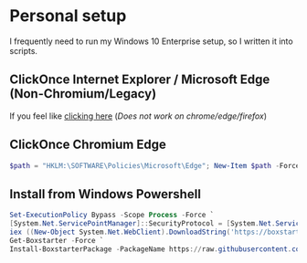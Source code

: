 # Personal setup

I frequently need to run my Windows 10 Enterprise setup, so I written it into scripts.

## ClickOnce Internet Explorer / Microsoft Edge (Non-Chromium/Legacy)

If you feel like [clicking here](https://boxstarter.org/package/url?https://raw.githubusercontent.com/AquaeAtrae/setup/master/windows.ps1) (*Does not work on chrome/edge/firefox*)

## ClickOnce Chromium Edge

```powershell
$path = "HKLM:\SOFTWARE\Policies\Microsoft\Edge"; New-Item $path -Force | Out-Null; Set-ItemProperty -LiteralPath "$PATH" ClickOnceEnabled 1; start https://boxstarter.org/package/url?https://raw.githubusercontent.com/AquaeAtrae/setup/master/windows.ps1
```

## Install from Windows Powershell

```powershell
Set-ExecutionPolicy Bypass -Scope Process -Force `
[System.Net.ServicePointManager]::SecurityProtocol = [System.Net.ServicePointManager]::SecurityProtocol -bor 3072 `
iex ((New-Object System.Net.WebClient).DownloadString('https://boxstarter.org/bootstrapper.ps1')) `
Get-Boxstarter -Force `
Install-BoxstarterPackage -PackageName https://raw.githubusercontent.com/AquaeAtrae/setup/master/windows.ps1
```
